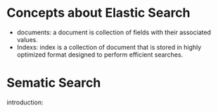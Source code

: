 # Concepts about Elastic Search

- documents: 
    a document is collection of fields with their associated values. 
- Indexs: 
    index is a collection of document that is stored in highly optimized format designed to perform efficient searches.




# Sematic Search

introduction: 


## 